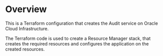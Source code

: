 # Overview
This is a Terraform configuration that creates the Audit service on Oracle Cloud Infrastructure.

The Terraform code is used to create a Resource Manager stack, that creates the required resources and configures the application on the created resources.